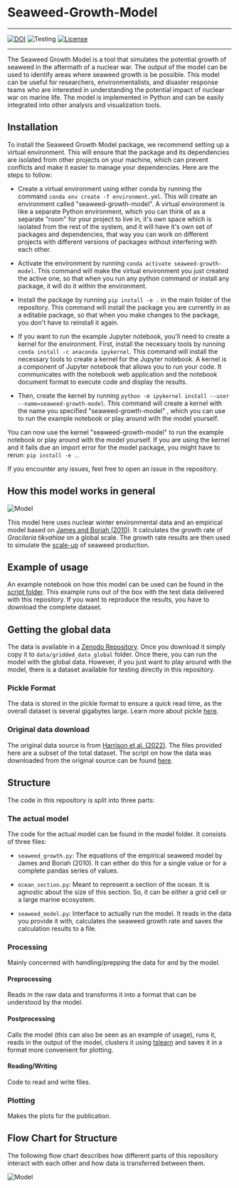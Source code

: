 # Seaweed-Growth-Model
---


[![DOI](https://zenodo.org/badge/DOI/10.5281/zenodo.6866654.svg)](https://doi.org/10.5281/zenodo.6866654)
![Testing](https://github.com/allfed/seaweed-growth-model/actions/workflows/testing.yml/badge.svg)
[![License](https://img.shields.io/badge/License-Apache_2.0-blue.svg)](https://opensource.org/licenses/Apache-2.0)

---
The Seaweed Growth Model is a tool that simulates the potential growth of seaweed in the aftermath of a nuclear war. The output of the model can be used to identify areas where seaweed growth is be possible. This model can be useful for researchers, environmentalists, and disaster response teams who are interested in understanding the potential impact of nuclear war on marine life. The model is implemented in Python and can be easily integrated into other analysis and visualization tools.

## Installation
To install the Seaweed Growth Model package, we recommend setting up a virtual environment. This will ensure that the package and its dependencies are isolated from other projects on your machine, which can prevent conflicts and make it easier to manage your dependencies. Here are the steps to follow:

* Create a virtual environment using either conda by running the command `conda env create -f environment.yml`. This will create an environment called "seaweed-growth-model". A virtual environment is like a separate Python environment, which you can think of as a separate "room" for your project to live in, it's own space which is isolated from the rest of the system, and it will have it's own set of packages and dependencies, that way you can work on different projects with different versions of packages without interfering with each other.

* Activate the environment by running `conda activate seaweed-growth-model`. This command will make the virtual environment you just created the active one, so that when you run any python command or install any package, it will do it within the environment.

* Install the package by running `pip install -e .` in the main folder of the repository. This command will install the package you are currently in as a editable package, so that when you make changes to the package, you don't have to reinstall it again.

* If you want to run the example Jupyter notebook, you'll need to create a kernel for the environment. First, install the necessary tools by running `conda install -c anaconda ipykernel`. This command will install the necessary tools to create a kernel for the Jupyter notebook. A kernel is a component of Jupyter notebook that allows you to run your code. It communicates with the notebook web application and the notebook document format to execute code and display the results.

* Then, create the kernel by running `python -m ipykernel install --user --name=seaweed-growth-model`. This command will create a kernel with the name you specified "seaweed-growth-model" , which you can use to run the example notebook or play around with the model yourself.

You can now use the kernel "seaweed-growth-model" to run the example notebook or play around with the model yourself. If you are using the kernel and it fails due an import error for the model package, you might have to rerun: `pip install -e .`.

If you encounter any issues, feel free to open an issue in the repository.

## How this model works in general

![Model](https://raw.githubusercontent.com/allfed/Seaweed-Growth-Model/main/results/model_description/structure.png)

This model here uses nuclear winter environmental data and an empirical model based on [James and Boriah (2010)](https://www.researchgate.net/publication/44797785_Modeling_Algae_Growth_in_an_Open-Channel_Raceway). It calculates the growth rate of *Gracilaria tikvahiae* on a global scale. The growth rate results are then used to simulate the [scale-up](https://github.com/allfed/Seaweed-Scaleup-Model) of seaweed production. 

## Example of usage
An example notebook on how this model can be used can be found in the [script folder](https://github.com/allfed/Seaweed-Growth-Model/blob/main/scripts/Example.ipynb). This example runs out of the box with the test data delivered with this repository. If you want to reproduce the results, you have to download the complete dataset. 

## Getting the global data

The data is available in a [Zenodo Repository](https://zenodo.org/record/7553874). Once you download it simply copy it to `data/gridded_data_global` folder. Once there, you can run the model with the global data. However, if you just want to play around with the model, there is a dataset available for testing directly in this repository. 

### Pickle Format

The data is stored in the pickle format to ensure a quick read time, as the overall dataset is several gigabytes large. Learn more about pickle [here](https://www.youtube.com/watch?v=Pl4Hp8qwwes).

### Original data download

The original data source is from [Harrison et al. (2022)](https://agupubs.onlinelibrary.wiley.com/doi/10.1029/2021AV000610). The files provided here are a subset of the total dataset. The script on how the data was downloaded from the original source can be found [here](https://github.com/florianjehn/Seaweed-Growth-Model/blob/main/scripts/Data_Download.ipynb). 

## Structure

The code in this repository is split into three parts:

### The actual model

The code for the actual model can be found in the model folder. It consists of three files:

* `seaweed_growth.py`: The equations of the empirical seaweed model by James and Boriah (2010). It can either do this for a single value or for a complete pandas series of values. 

* `ocean_section.py`: Meant to represent a section of the ocean. It is agnostic about the size of this section. So, it can be either a grid cell or a large marine ecosystem.

* `seaweed_model.py`: Interface to actually run the model. It reads in the data you provide it with, calculates the seaweed growth rate and saves the calculation results to a file. 

### Processing

Mainly concerned with handling/prepping the data for and by the model. 

#### Preprocessing

Reads in the raw data and transforms it into a format that can be understood by the model. 

#### Postprocessing

Calls the model (this can also be seen as an example of usage), runs it, reads in the output of the model, clusters it using [tslearn](https://tslearn.readthedocs.io/en/stable/) and saves it in a format more convenient for plotting. 

#### Reading/Writing

Code to read and write files. 

### Plotting

Makes the plots for the publication. 

## Flow Chart for Structure

The following flow chart describes how different parts of this repository interact with each other and how data is transferred between them. 

![Model](https://raw.githubusercontent.com/allfed/Seaweed-Growth-Model/main/results/model_description/flow_chart.png)




